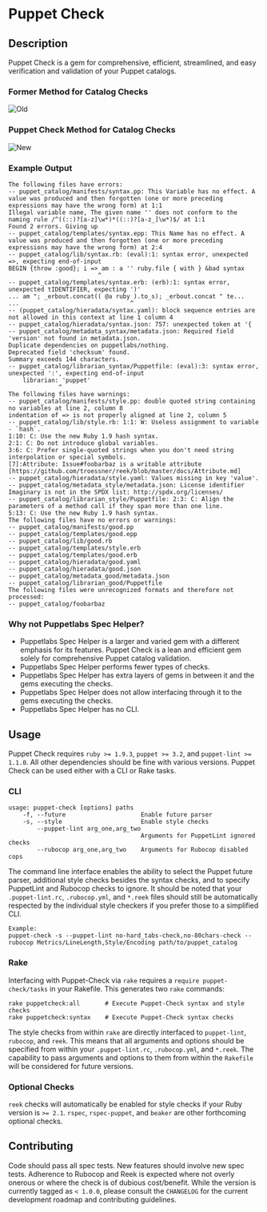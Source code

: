 # Puppet Check

## Description
Puppet Check is a gem for comprehensive, efficient, streamlined, and easy verification and validation of your Puppet catalogs.

### Former Method for Catalog Checks
![Old](https://raw.githubusercontent.com/mschuchard/puppet-check/master/images/puppetcheck_old.png)

### Puppet Check Method for Catalog Checks
![New](https://raw.githubusercontent.com/mschuchard/puppet-check/master/images/puppetcheck_new.png)

### Example Output

```
The following files have errors:
-- puppet_catalog/manifests/syntax.pp: This Variable has no effect. A value was produced and then forgotten (one or more preceding expressions may have the wrong form) at 1:1
Illegal variable name, The given name '' does not conform to the naming rule /^((::)?[a-z]\w*)*((::)?[a-z_]\w*)$/ at 1:1
Found 2 errors. Giving up
-- puppet_catalog/templates/syntax.epp: This Name has no effect. A value was produced and then forgotten (one or more preceding expressions may have the wrong form) at 2:4
-- puppet_catalog/lib/syntax.rb: (eval):1: syntax error, unexpected =>, expecting end-of-input
BEGIN {throw :good}; i => am : a '' ruby.file { with } &bad syntax
                         ^
-- puppet_catalog/templates/syntax.erb: (erb):1: syntax error, unexpected tIDENTIFIER, expecting ')'
... am "; _erbout.concat(( @a ruby ).to_s); _erbout.concat " te...
...                               ^
-- (puppet_catalog/hieradata/syntax.yaml): block sequence entries are not allowed in this context at line 1 column 4
-- puppet_catalog/hieradata/syntax.json: 757: unexpected token at '{
-- puppet_catalog/metadata_syntax/metadata.json: Required field 'version' not found in metadata.json.
Duplicate dependencies on puppetlabs/nothing.
Deprecated field 'checksum' found.
Summary exceeds 144 characters.
-- puppet_catalog/librarian_syntax/Puppetfile: (eval):3: syntax error, unexpected ':', expecting end-of-input
    librarian: 'puppet'
              ^
The following files have warnings:
-- puppet_catalog/manifests/style.pp: double quoted string containing no variables at line 2, column 8
indentation of => is not properly aligned at line 2, column 5
-- puppet_catalog/lib/style.rb: 1:1: W: Useless assignment to variable - `hash`.
1:10: C: Use the new Ruby 1.9 hash syntax.
2:1: C: Do not introduce global variables.
3:6: C: Prefer single-quoted strings when you don't need string interpolation or special symbols.
[7]:Attribute: Issue#foobarbaz is a writable attribute [https://github.com/troessner/reek/blob/master/docs/Attribute.md]
-- puppet_catalog/hieradata/style.yaml: Values missing in key 'value'.
-- puppet_catalog/metadata_style/metadata.json: License identifier Imaginary is not in the SPDX list: http://spdx.org/licenses/
-- puppet_catalog/librarian_style/Puppetfile: 2:3: C: Align the parameters of a method call if they span more than one line.
5:13: C: Use the new Ruby 1.9 hash syntax.
The following files have no errors or warnings:
-- puppet_catalog/manifests/good.pp
-- puppet_catalog/templates/good.epp
-- puppet_catalog/lib/good.rb
-- puppet_catalog/templates/style.erb
-- puppet_catalog/templates/good.erb
-- puppet_catalog/hieradata/good.yaml
-- puppet_catalog/hieradata/good.json
-- puppet_catalog/metadata_good/metadata.json
-- puppet_catalog/librarian_good/Puppetfile
The following files were unrecognized formats and therefore not processed:
-- puppet_catalog/foobarbaz
```

### Why not Puppetlabs Spec Helper?
- Puppetlabs Spec Helper is a larger and varied gem with a different emphasis for its features.  Puppet Check is a lean and efficient gem solely for comprehensive Puppet catalog validation.
- Puppetlabs Spec Helper performs fewer types of checks.
- Puppetlabs Spec Helper has extra layers of gems in between it and the gems executing the checks.
- Puppetlabs Spec Helper does not allow interfacing through it to the gems executing the checks.
- Puppetlabs Spec Helper has no CLI.

## Usage
Puppet Check requires `ruby >= 1.9.3`, `puppet >= 3.2`, and `puppet-lint >= 1.1.0`. All other dependencies should be fine with various versions. Puppet Check can be used either with a CLI or Rake tasks.

### CLI
```
usage: puppet-check [options] paths
    -f, --future                     Enable future parser
    -s, --style                      Enable style checks
        --puppet-lint arg_one,arg_two
                                     Arguments for PuppetLint ignored checks
        --rubocop arg_one,arg_two    Arguments for Rubocop disabled cops
```
The command line interface enables the ability to select the Puppet future parser, additional style checks besides the syntax checks, and to specify PuppetLint and Rubocop checks to ignore. It should be noted that your `.puppet-lint.rc`, `.rubocop.yml`, and `*.reek` files should still be automatically respected by the individual style checkers if you prefer those to a simplified CLI.
```
Example:
puppet-check -s --puppet-lint no-hard_tabs-check,no-80chars-check --rubocop Metrics/LineLength,Style/Encoding path/to/puppet_catalog
```

### Rake
Interfacing with Puppet-Check via `rake` requires a `require puppet-check/tasks` in your Rakefile. This generates two `rake` commands:
```
rake puppetcheck:all       # Execute Puppet-Check syntax and style checks
rake puppetcheck:syntax    # Execute Puppet-Check syntax checks
```
The style checks from within `rake` are directly interfaced to `puppet-lint`, `rubocop`, and `reek`. This means that all arguments and options should be specified from within your `.puppet-lint.rc`, `.rubocop.yml`, and `*.reek`. The capability to pass arguments and options to them from within the `Rakefile` will be considered for future versions.

### Optional Checks
`reek` checks will automatically be enabled for style checks if your Ruby version is `>= 2.1`. `rspec`, `rspec-puppet`, and `beaker` are other forthcoming optional checks.

## Contributing
Code should pass all spec tests. New features should involve new spec tests. Adherence to Rubocop and Reek is expected where not overly onerous or where the check is of dubious cost/benefit. While the version is currently tagged as `< 1.0.0`, please consult the `CHANGELOG` for the current development roadmap and contributing guidelines.

